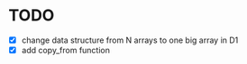 # TODO
- [x] change data structure from N arrays to one big array in D1
- [x] add copy_from function